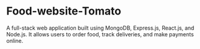 # Food-website-Tomato
A full-stack web application built using MongoDB, Express.js, React.js, and Node.js. It allows users to  order food, track deliveries, and make payments online.
